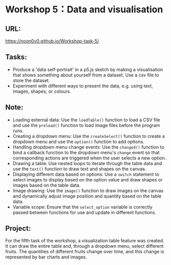 # Workshop 5：Data and visualisation

## URL:
https://noon0v0.github.io/Workshop-task-5/


## Tasks:

- Produce a 'data self-portrait' in a p5.js sketch by making a visualisation that shows something about yourself from a dataset. Use a csv file to store the dataset.
- Experiment with different ways to present the data, e.g. using text, images, shapes, or colours.

## Note:

- Loading external data: Use the `loadTable()` function to load a CSV file and use the `preload()` function to load image files before the program runs.
- Creating a dropdown menu: Use the `createSelect()` function to create a dropdown menu and use the `option()` function to add options.
- Handling dropdown menu change events: Use the `changed()` function to bind a callback function to the dropdown menu's `change` event so that corresponding actions are triggered when the user selects a new option.
- Drawing a table: Use nested loops to iterate through the table data and use the `text()` function to draw text and shapes on the canvas.
- Displaying different data based on options: Use a `switch` statement to select images to display based on the option value and draw shapes or images based on the table data.
- Image drawing: Use the `image()` function to draw images on the canvas and dynamically adjust image position and quantity based on the table data.
- Variable scope: Ensure that the `select_option` variable is correctly passed between functions for use and update in different functions.

## Project:

For the fifth task of the workshop, a visualization table feature was created. It can draw the entire table and, through a dropdown menu, select different fruits. The quantities of different fruits change over time, and this change is represented by bar charts and images.
